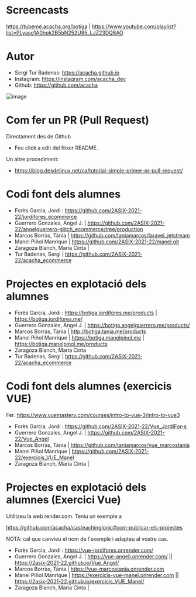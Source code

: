 # Screencasts

https://tubeme.acacha.org/botiga | https://www.youtube.com/playlist?list=PLyasg1A0hpk2B5bN252U85_LJZ23DQ8AO

# Autor

- Sergi Tur Badenas: https://acacha.github.io
- Instagram: https://instagram.com/acacha_dev
- Github: https://github.com/acacha

![image](https://user-images.githubusercontent.com/4015406/140644527-e186bf90-e556-4970-98ed-3f00c5f1af11.png)

# Com fer un PR (Pull Request)

Directament des de Github

- Feu click a edit del fitxer README.

Un altre procediment:
- https://blog.desdelinux.net/ca/tutorial-simple-primer-pr-pull-request/

# Codi font dels alumnes

- Forès Garcia, Jordi : https://github.com/2ASIX-2021-22/jordifores_ecommerce
- Guerrero Gonzales, Angel J. | https://github.com/2ASIX-2021-22/angelguerrero-glitch_ecommerce/tree/production
- Marcos Borràs, Tània | https://github.com/taniamarcos/laravel_jetstream 
- Manel Piñol Manrique | https://github.com/2ASIX-2021-22/manel.git
- Zaragoza Blanch, Maria Cinta | 
- Tur Badenas, Sergi | https://github.com/2ASIX-2021-22/acacha_ecommerce

# Projectes en explotació dels alumnes

- Forès Garcia, Jordi : https://botiga.jordifores.me/products | https://botiga.jordifores.me/
- Guerrero Gonzales, Angel J. | https://botiga.angelguerrero.me/products/
- Marcos Borràs, Tània | http://botiga.tania.me/products
- Manel Piñol Manrique | https://botiga.manelpinol.me | https://botiga.manelpinol.me/products 
- Zaragoza Blanch, Maria Cinta 
- Tur Badenas, Sergi | https://github.com/2ASIX-2021-22/acacha_ecommerce

# Codi font dels alumnes (exercicis VUE)

Fer: https://www.vuemastery.com/courses/intro-to-vue-3/intro-to-vue3

- Forès Garcia, Jordi : https://github.com/2ASIX-2021-22/Vue_JordiFor-s 
- Guerrero Gonzales, Angel J. | https://github.com/2ASIX-2021-22/Vue_Angel
- Marcos Borràs, Tània | https://github.com/taniamarcos/vue_marcostania
- Manel Piñol Manrique | https://github.com/2ASIX-2021-22/exercicis_VUE_Manel
- Zaragoza Blanch, Maria Cinta | 

# Projectes en explotació dels alumnes (Exercici Vue)

Utilitzeu la web render.com. Teniu un exemple a

https://github.com/acacha/casteachingIonic#com-publicar-els-projectes

NOTA: cal que canvieu el nom de l'exemple i adapteu al vostre cas.

- Forès Garcia, Jordi : https://vue-jordifores.onrender.com/ 
- Guerrero Gonzales, Angel J. | https://vue-angelj.onrender.com/ || https://2asix-2021-22.github.io/Vue_Angel/ 
- Marcos Borràs, Tània | https://vue-marcostania.onrender.com
- Manel Piñol Manrique | https://exercicis-vue-manel.onrender.com || https://2asix-2021-22.github.io/exercicis_VUE_Manel/
- Zaragoza Blanch, Maria Cinta | 

